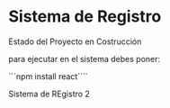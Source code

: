 <h1> Sistema de Registro </h1>

Estado del Proyecto en Costrucción

para ejecutar en el sistema debes poner: 

```npm install react````

Sistema de REgistro 2 

